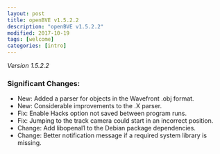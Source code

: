 ```yaml
---
layout: post
title: openBVE v1.5.2.2
description: "openBVE v1.5.2.2"
modified: 2017-10-19
tags: [welcome]
categories: [intro]
---
```


*Version 1.5.2.2*

### Significant Changes:
* New: Added a parser for objects in the Wavefront .obj format.
* New: Considerable improvements to the .X parser.
* Fix: Enable Hacks option not saved between program runs.
* Fix: Jumping to the track camera could start in an incorrect position.
* Change: Add libopenal1 to the Debian package dependencies.
* Change: Better notification message if a required system library is missing.

